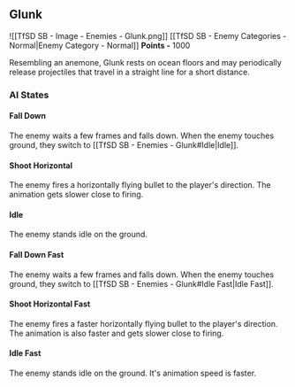 ## Glunk
![[TfSD SB - Image - Enemies - Glunk.png]]
[[TfSD SB - Enemy Categories - Normal|Enemy Category - Normal]]
**Points -** 1000

Resembling an anemone, Glunk rests on ocean floors and may periodically release projectiles that travel in a straight line for a short distance.
### AI States
#### Fall Down
The enemy waits a few frames and falls down. When the enemy touches ground, they switch to [[TfSD SB - Enemies - Glunk#Idle|Idle]].
#### Shoot Horizontal
The enemy fires a horizontally flying bullet to the player's direction. The animation gets slower close to firing.
#### Idle
The enemy stands idle on the ground.
#### Fall Down Fast
The enemy waits a few frames and falls down. When the enemy touches ground, they switch to [[TfSD SB - Enemies - Glunk#Idle Fast|Idle Fast]].
#### Shoot Horizontal Fast
The enemy fires a faster horizontally flying bullet to the player's direction. The animation is also faster and gets slower close to firing.
#### Idle Fast
The enemy stands idle on the ground. It's animation speed is faster.